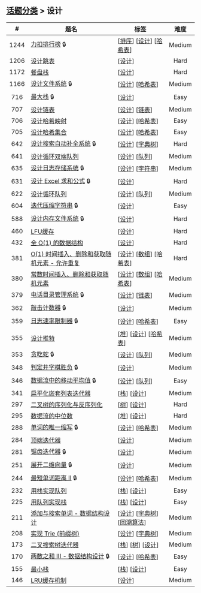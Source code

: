 <!--|This file generated by command(leetcode tag); DO NOT EDIT.            |-->
<!--+----------------------------------------------------------------------+-->
<!--|@author    openset <openset.wang@gmail.com>                           |-->
<!--|@link      https://github.com/openset                                 |-->
<!--|@home      https://github.com/openset/leetcode                        |-->
<!--+----------------------------------------------------------------------+-->

## [话题分类](https://github.com/openset/leetcode/blob/master/tag/README.md) > 设计

| # | 题名 | 标签 | 难度 |
| :-: | - | - | :-: |
| 1244 | [力扣排行榜](https://github.com/openset/leetcode/tree/master/problems/design-a-leaderboard) 🔒 | [[排序](https://github.com/openset/leetcode/tree/master/tag/sort/README.md)] [[设计](https://github.com/openset/leetcode/tree/master/tag/design/README.md)] [[哈希表](https://github.com/openset/leetcode/tree/master/tag/hash-table/README.md)]  | Medium |
| 1206 | [设计跳表](https://github.com/openset/leetcode/tree/master/problems/design-skiplist) | [[设计](https://github.com/openset/leetcode/tree/master/tag/design/README.md)]  | Hard |
| 1172 | [餐盘栈](https://github.com/openset/leetcode/tree/master/problems/dinner-plate-stacks) | [[设计](https://github.com/openset/leetcode/tree/master/tag/design/README.md)]  | Hard |
| 1166 | [设计文件系统](https://github.com/openset/leetcode/tree/master/problems/design-file-system) 🔒 | [[设计](https://github.com/openset/leetcode/tree/master/tag/design/README.md)] [[哈希表](https://github.com/openset/leetcode/tree/master/tag/hash-table/README.md)]  | Medium |
| 716 | [最大栈](https://github.com/openset/leetcode/tree/master/problems/max-stack) 🔒 | [[设计](https://github.com/openset/leetcode/tree/master/tag/design/README.md)]  | Easy |
| 707 | [设计链表](https://github.com/openset/leetcode/tree/master/problems/design-linked-list) | [[设计](https://github.com/openset/leetcode/tree/master/tag/design/README.md)] [[链表](https://github.com/openset/leetcode/tree/master/tag/linked-list/README.md)]  | Medium |
| 706 | [设计哈希映射](https://github.com/openset/leetcode/tree/master/problems/design-hashmap) | [[设计](https://github.com/openset/leetcode/tree/master/tag/design/README.md)] [[哈希表](https://github.com/openset/leetcode/tree/master/tag/hash-table/README.md)]  | Easy |
| 705 | [设计哈希集合](https://github.com/openset/leetcode/tree/master/problems/design-hashset) | [[设计](https://github.com/openset/leetcode/tree/master/tag/design/README.md)] [[哈希表](https://github.com/openset/leetcode/tree/master/tag/hash-table/README.md)]  | Easy |
| 642 | [设计搜索自动补全系统](https://github.com/openset/leetcode/tree/master/problems/design-search-autocomplete-system) 🔒 | [[设计](https://github.com/openset/leetcode/tree/master/tag/design/README.md)] [[字典树](https://github.com/openset/leetcode/tree/master/tag/trie/README.md)]  | Hard |
| 641 | [设计循环双端队列](https://github.com/openset/leetcode/tree/master/problems/design-circular-deque) | [[设计](https://github.com/openset/leetcode/tree/master/tag/design/README.md)] [[队列](https://github.com/openset/leetcode/tree/master/tag/queue/README.md)]  | Medium |
| 635 | [设计日志存储系统](https://github.com/openset/leetcode/tree/master/problems/design-log-storage-system) 🔒 | [[设计](https://github.com/openset/leetcode/tree/master/tag/design/README.md)] [[字符串](https://github.com/openset/leetcode/tree/master/tag/string/README.md)]  | Medium |
| 631 | [设计 Excel 求和公式](https://github.com/openset/leetcode/tree/master/problems/design-excel-sum-formula) 🔒 | [[设计](https://github.com/openset/leetcode/tree/master/tag/design/README.md)]  | Hard |
| 622 | [设计循环队列](https://github.com/openset/leetcode/tree/master/problems/design-circular-queue) | [[设计](https://github.com/openset/leetcode/tree/master/tag/design/README.md)] [[队列](https://github.com/openset/leetcode/tree/master/tag/queue/README.md)]  | Medium |
| 604 | [迭代压缩字符串](https://github.com/openset/leetcode/tree/master/problems/design-compressed-string-iterator) 🔒 | [[设计](https://github.com/openset/leetcode/tree/master/tag/design/README.md)]  | Easy |
| 588 | [设计内存文件系统](https://github.com/openset/leetcode/tree/master/problems/design-in-memory-file-system) 🔒 | [[设计](https://github.com/openset/leetcode/tree/master/tag/design/README.md)]  | Hard |
| 460 | [LFU缓存](https://github.com/openset/leetcode/tree/master/problems/lfu-cache) | [[设计](https://github.com/openset/leetcode/tree/master/tag/design/README.md)]  | Hard |
| 432 | [全 O(1) 的数据结构](https://github.com/openset/leetcode/tree/master/problems/all-oone-data-structure) | [[设计](https://github.com/openset/leetcode/tree/master/tag/design/README.md)]  | Hard |
| 381 | [O(1) 时间插入、删除和获取随机元素 - 允许重复](https://github.com/openset/leetcode/tree/master/problems/insert-delete-getrandom-o1-duplicates-allowed) | [[设计](https://github.com/openset/leetcode/tree/master/tag/design/README.md)] [[数组](https://github.com/openset/leetcode/tree/master/tag/array/README.md)] [[哈希表](https://github.com/openset/leetcode/tree/master/tag/hash-table/README.md)]  | Hard |
| 380 | [常数时间插入、删除和获取随机元素](https://github.com/openset/leetcode/tree/master/problems/insert-delete-getrandom-o1) | [[设计](https://github.com/openset/leetcode/tree/master/tag/design/README.md)] [[数组](https://github.com/openset/leetcode/tree/master/tag/array/README.md)] [[哈希表](https://github.com/openset/leetcode/tree/master/tag/hash-table/README.md)]  | Medium |
| 379 | [电话目录管理系统](https://github.com/openset/leetcode/tree/master/problems/design-phone-directory) 🔒 | [[设计](https://github.com/openset/leetcode/tree/master/tag/design/README.md)] [[链表](https://github.com/openset/leetcode/tree/master/tag/linked-list/README.md)]  | Medium |
| 362 | [敲击计数器](https://github.com/openset/leetcode/tree/master/problems/design-hit-counter) 🔒 | [[设计](https://github.com/openset/leetcode/tree/master/tag/design/README.md)]  | Medium |
| 359 | [日志速率限制器](https://github.com/openset/leetcode/tree/master/problems/logger-rate-limiter) 🔒 | [[设计](https://github.com/openset/leetcode/tree/master/tag/design/README.md)] [[哈希表](https://github.com/openset/leetcode/tree/master/tag/hash-table/README.md)]  | Easy |
| 355 | [设计推特](https://github.com/openset/leetcode/tree/master/problems/design-twitter) | [[堆](https://github.com/openset/leetcode/tree/master/tag/heap/README.md)] [[设计](https://github.com/openset/leetcode/tree/master/tag/design/README.md)] [[哈希表](https://github.com/openset/leetcode/tree/master/tag/hash-table/README.md)]  | Medium |
| 353 | [贪吃蛇](https://github.com/openset/leetcode/tree/master/problems/design-snake-game) 🔒 | [[设计](https://github.com/openset/leetcode/tree/master/tag/design/README.md)] [[队列](https://github.com/openset/leetcode/tree/master/tag/queue/README.md)]  | Medium |
| 348 | [判定井字棋胜负](https://github.com/openset/leetcode/tree/master/problems/design-tic-tac-toe) 🔒 | [[设计](https://github.com/openset/leetcode/tree/master/tag/design/README.md)]  | Medium |
| 346 | [数据流中的移动平均值](https://github.com/openset/leetcode/tree/master/problems/moving-average-from-data-stream) 🔒 | [[设计](https://github.com/openset/leetcode/tree/master/tag/design/README.md)] [[队列](https://github.com/openset/leetcode/tree/master/tag/queue/README.md)]  | Easy |
| 341 | [扁平化嵌套列表迭代器](https://github.com/openset/leetcode/tree/master/problems/flatten-nested-list-iterator) | [[栈](https://github.com/openset/leetcode/tree/master/tag/stack/README.md)] [[设计](https://github.com/openset/leetcode/tree/master/tag/design/README.md)]  | Medium |
| 297 | [二叉树的序列化与反序列化](https://github.com/openset/leetcode/tree/master/problems/serialize-and-deserialize-binary-tree) | [[树](https://github.com/openset/leetcode/tree/master/tag/tree/README.md)] [[设计](https://github.com/openset/leetcode/tree/master/tag/design/README.md)]  | Hard |
| 295 | [数据流的中位数](https://github.com/openset/leetcode/tree/master/problems/find-median-from-data-stream) | [[堆](https://github.com/openset/leetcode/tree/master/tag/heap/README.md)] [[设计](https://github.com/openset/leetcode/tree/master/tag/design/README.md)]  | Hard |
| 288 | [单词的唯一缩写](https://github.com/openset/leetcode/tree/master/problems/unique-word-abbreviation) 🔒 | [[设计](https://github.com/openset/leetcode/tree/master/tag/design/README.md)] [[哈希表](https://github.com/openset/leetcode/tree/master/tag/hash-table/README.md)]  | Medium |
| 284 | [顶端迭代器](https://github.com/openset/leetcode/tree/master/problems/peeking-iterator) | [[设计](https://github.com/openset/leetcode/tree/master/tag/design/README.md)]  | Medium |
| 281 | [锯齿迭代器](https://github.com/openset/leetcode/tree/master/problems/zigzag-iterator) 🔒 | [[设计](https://github.com/openset/leetcode/tree/master/tag/design/README.md)]  | Medium |
| 251 | [展开二维向量](https://github.com/openset/leetcode/tree/master/problems/flatten-2d-vector) 🔒 | [[设计](https://github.com/openset/leetcode/tree/master/tag/design/README.md)]  | Medium |
| 244 | [最短单词距离 II](https://github.com/openset/leetcode/tree/master/problems/shortest-word-distance-ii) 🔒 | [[设计](https://github.com/openset/leetcode/tree/master/tag/design/README.md)] [[哈希表](https://github.com/openset/leetcode/tree/master/tag/hash-table/README.md)]  | Medium |
| 232 | [用栈实现队列](https://github.com/openset/leetcode/tree/master/problems/implement-queue-using-stacks) | [[栈](https://github.com/openset/leetcode/tree/master/tag/stack/README.md)] [[设计](https://github.com/openset/leetcode/tree/master/tag/design/README.md)]  | Easy |
| 225 | [用队列实现栈](https://github.com/openset/leetcode/tree/master/problems/implement-stack-using-queues) | [[栈](https://github.com/openset/leetcode/tree/master/tag/stack/README.md)] [[设计](https://github.com/openset/leetcode/tree/master/tag/design/README.md)]  | Easy |
| 211 | [添加与搜索单词 - 数据结构设计](https://github.com/openset/leetcode/tree/master/problems/add-and-search-word-data-structure-design) | [[设计](https://github.com/openset/leetcode/tree/master/tag/design/README.md)] [[字典树](https://github.com/openset/leetcode/tree/master/tag/trie/README.md)] [[回溯算法](https://github.com/openset/leetcode/tree/master/tag/backtracking/README.md)]  | Medium |
| 208 | [实现 Trie (前缀树)](https://github.com/openset/leetcode/tree/master/problems/implement-trie-prefix-tree) | [[设计](https://github.com/openset/leetcode/tree/master/tag/design/README.md)] [[字典树](https://github.com/openset/leetcode/tree/master/tag/trie/README.md)]  | Medium |
| 173 | [二叉搜索树迭代器](https://github.com/openset/leetcode/tree/master/problems/binary-search-tree-iterator) | [[栈](https://github.com/openset/leetcode/tree/master/tag/stack/README.md)] [[树](https://github.com/openset/leetcode/tree/master/tag/tree/README.md)] [[设计](https://github.com/openset/leetcode/tree/master/tag/design/README.md)]  | Medium |
| 170 | [两数之和 III - 数据结构设计](https://github.com/openset/leetcode/tree/master/problems/two-sum-iii-data-structure-design) 🔒 | [[设计](https://github.com/openset/leetcode/tree/master/tag/design/README.md)] [[哈希表](https://github.com/openset/leetcode/tree/master/tag/hash-table/README.md)]  | Easy |
| 155 | [最小栈](https://github.com/openset/leetcode/tree/master/problems/min-stack) | [[栈](https://github.com/openset/leetcode/tree/master/tag/stack/README.md)] [[设计](https://github.com/openset/leetcode/tree/master/tag/design/README.md)]  | Easy |
| 146 | [LRU缓存机制](https://github.com/openset/leetcode/tree/master/problems/lru-cache) | [[设计](https://github.com/openset/leetcode/tree/master/tag/design/README.md)]  | Medium |
